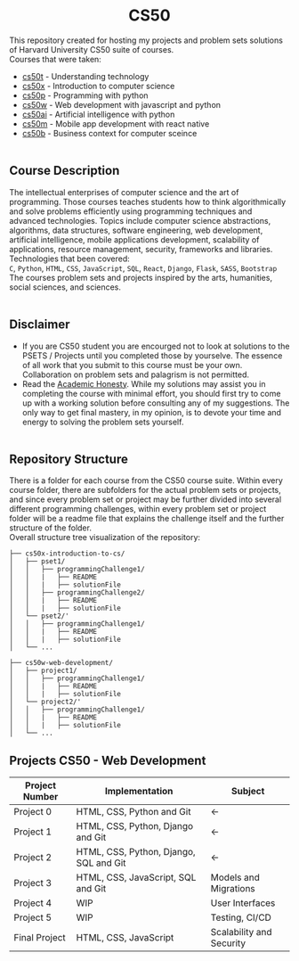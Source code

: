 <h1 align="center"> CS50 </h1>  

This repository created for hosting my projects and problem sets solutions of Harvard University CS50 suite of courses.
<br>  Courses that were taken:
- [cs50t](https://cs50.harvard.edu/technology/2017/) - Understanding technology
- [cs50x](https://cs50.harvard.edu/x/2022/) - Introduction to computer science
- [cs50p](https://cs50.harvard.edu/python/2022/) - Programming with python
- [cs50w](https://cs50.harvard.edu/web/2020/) - Web development with javascript and python
- [cs50ai](https://cs50.harvard.edu/ai/2020/) - Artificial intelligence with python
- [cs50m](https://cs50.harvard.edu/mobile/2018/) - Mobile app development with react native
- [cs50b](https://cs50.harvard.edu/business/2017/) - Business context for computer sceince
<br/><br/>

## Course Description
The intellectual enterprises of computer science and the art of programming. Those courses teaches students how to think algorithmically and solve problems efficiently using programming techniques and advanced technologies. Topics include computer science abstractions, algorithms, data structures, software engineering, web development, artificial intelligence, mobile applications development, scalability of applications, resource management, security, frameworks and libraries.
Technologies that been covered: <br>
`C`, `Python`, `HTML`, `CSS`, `JavaScript`, `SQL`, `React`, `Django`, `Flask`, `SASS`, `Bootstrap` <br>
The courses problem sets and projects inspired by the arts, humanities, social sciences, and sciences.
<br/><br/>

## Disclaimer

- If you are CS50 student you are encourged not to look at solutions to the PSETS / Projects until you completed those by yourselve. The essence of all work that you submit to this course must be your own. Collaboration on problem sets and palagrism is not permitted.
- Read the [Academic Honesty](https://cs50.harvard.edu/x/2022/honesty/). While my solutions may assist you in completing the course with minimal effort, you should first try to come up with a working solution before consulting any of my suggestions. The only way to get final mastery, in my opinion, is to devote your time and energy to solving the problem sets yourself.
<br/><br/>

## Repository Structure

There is a folder for each course from the CS50 course suite.
Within every course folder, there are subfolders for the actual problem sets or projects, and since every problem set or project may be further divided into several different programming challenges, within every problem set or project folder will be a readme file that explains the challenge itself and the further structure of the folder.<br>Overall structure tree visualization of the repository:

```ascii
├── cs50x-introduction-to-cs/
│   ├── pset1/
│   │   ├── programmingChallenge1/
│   │   | 	├── README
│   │   | 	├── solutionFile
│   │   ├── programmingChallenge2/
│   │   | 	├── README
│   │   | 	├── solutionFile
│   └── pset2/'
│   │   ├── programmingChallenge1/
│   │   | 	├── README
│   │   | 	├── solutionFile
│   └── ...

├── cs50w-web-development/
│   ├── project1/
│   │   ├── programmingChallenge1/
│   │   | 	├── README
│   │   | 	├── solutionFile
│   └── project2/'
│   │   ├── programmingChallenge1/
│   │   | 	├── README
│   │   | 	├── solutionFile
│   └── ...
```

## Projects CS50 -  Web Development

| Project Number | Implementation | Subject
|--|--|--
| Project 0 | HTML, CSS, Python and Git | <-
| Project 1 | HTML, CSS, Python, Django and Git | <-
| Project 2 | HTML, CSS, Python, Django, SQL and Git | <-
| Project 3 | HTML, CSS, JavaScript, SQL and Git | Models and Migrations
| Project 4 | WIP | User Interfaces
| Project 5 | WIP | Testing, CI/CD
| Final Project | HTML, CSS, JavaScript | Scalability and Security

<br/>
